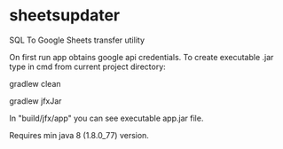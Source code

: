 # sheetsupdater
SQL To Google Sheets transfer utility

On first run app obtains google api credentials.
To create executable .jar type in cmd from current project directory:

  gradlew clean
  
  gradlew jfxJar
  
In "build/jfx/app" you can see executable app.jar file.

Requires min java 8 (1.8.0_77) version. 



